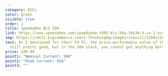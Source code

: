 ```yaml
---
category: ESCs
color: green
visible: true
order: 1
title: SpeedyBee BLS 50A
link: https://www.speedybee.com/speedybee-f405-bls-50a-30x30-4-in-1-esc/
img: https://cdn11.bigcommerce.com/s-fhxxhuiq8q/images/stencil/1280x1280/products/192/883/9__62590.1672977550.jpg?c=2
text: As I mentioned for their F4 FC, the price-performance value of this ESC is
  still pretty good, but in the $60 stack, you cannot get anything better
price: $40.99
point1: "Nominal Current: 50A"
point2: "Peak Current: 55A"
point3: ""
---
```


